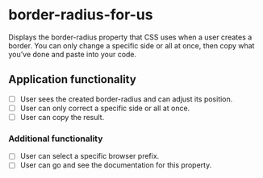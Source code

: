 # border-radius-for-us

Displays the border-radius property that CSS uses when a user creates a border. You can only change a specific side or all at once, then copy what you’ve done and paste into your code.

## Application functionality
- [ ] User sees the created border-radius and can adjust its position.
- [ ] User can only correct a specific side or all at once.
- [ ] User can copy the result.

### Additional functionality
- [ ] User can select a specific browser prefix.
- [ ] User can go and see the documentation for this property.

